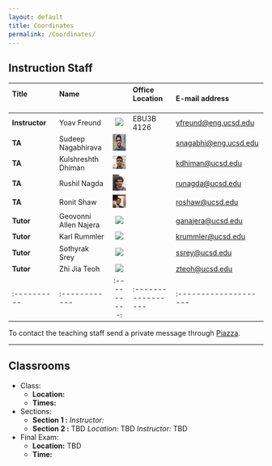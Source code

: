 ```yaml
---
layout: default
title: Coordinates
permalink: /Coordinates/
---
```



## Instruction Staff ##

| **Title**  &nbsp;&nbsp;&nbsp;&nbsp;&nbsp;&nbsp;&nbsp;&nbsp;&nbsp;&nbsp;&nbsp;&nbsp;&nbsp;&nbsp;&nbsp;&nbsp;&nbsp;&nbsp;&nbsp;&nbsp;  |  **Name**  &nbsp;&nbsp;&nbsp;&nbsp;&nbsp;&nbsp;&nbsp;&nbsp;&nbsp;&nbsp;&nbsp;&nbsp;&nbsp;&nbsp;&nbsp; |        | **Office Location** &nbsp;&nbsp;&nbsp;&nbsp;&nbsp;&nbsp;&nbsp; | **E-mail address** &nbsp;&nbsp;&nbsp;&nbsp;&nbsp;&nbsp;&nbsp;&nbsp;&nbsp;&nbsp;&nbsp;&nbsp;&nbsp;&nbsp; |
|:----------|:------------|:---------:|:-----------------|:----------------------|
|  **Instructor**	| Yoav Freund		| ![](/images/2010yoav2.png) | EBU3B 4126	|  yfreund@eng.ucsd.edu 	|
| **TA**		| Sudeep Nagabhirava	| ![](/images/Sudeep.jpg)	|  	| snagabhi@eng.ucsd.edu	|
| **TA**		| Kulshreshth Dhiman	| ![](/images/kdhiman.jpg)	|  	| kdhiman@ucsd.edu	|
| **TA**		| Rushil Nagda		| ![](/images/runagda.jpg)	|  	| runagda@ucsd.edu	|
| **TA**		| Ronit Shaw		| ![](/images/roshaw.jpg)	|  	| roshaw@ucsd.edu	|
| **Tutor**		| Geovonni Allen Najera	| ![](/images/ganajera.jpg)	|  	| ganajera@ucsd.edu	|
| **Tutor**		| Karl Rummler		| ![](/images/krummler.jpg)	| 	| krummler@ucsd.edu	|
| **Tutor**		| Sothyrak Srey 	| ![](/images/ssrey.jpg)	| 	| ssrey@ucsd.edu	|
| **Tutor**		| Zhi Jia Teoh		| ![](/images/zteoh.jpg)	| 	| zteoh@ucsd.edu	|
|:----------|:------------|:---------:|:-----------------|:--------------------|:----------------------|


To contact the teaching staff send a private message through [Piazza](https://piazza.com/ucsd/fall2014/cse103/).

-------------------
## Classrooms ##

* Class:
	* **Location:**
	* **Times:**
* Sections:
	* **Section 1 :**
        *Instructor:*
	* **Section 2 :** TBD *Location:* TBD
        *Instructor:* TBD
* Final Exam:
	* **Location:** TBD
	* **Time:**
